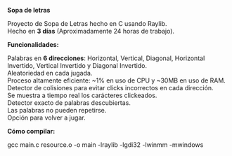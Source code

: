 **Sopa de letras**

Proyecto de Sopa de Letras hecho en C usando Raylib.\
Hecho en **3 días** (Aproximadamente 24 horas de trabajo).

**Funcionalidades:**

Palabras en **6 direcciones**: Horizontal, Vertical, Diagonal, Horizontal Invertido, Vertical Invertido y Diagonal Invertido.\
Aleatoriedad en cada jugada.\
Proceso altamente eficiente: ~1% en uso de CPU y ~30MB en uso de RAM.\
Detector de colisiones para evitar clicks incorrectos en cada dirección.\
Se muestra a tiempo real los carácteres clickeados.\
Detector exacto de palabras descubiertas.\
Las palabras no pueden repetirse.\
Opción para volver a jugar.

**Cómo compilar:**

gcc main.c resource.o -o main -lraylib -lgdi32 -lwinmm -mwindows
